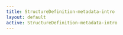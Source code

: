 ```yaml
---
title: StructureDefinition-metadata-intro
layout: default
active: StructureDefinition-metadata-intro
---
```


